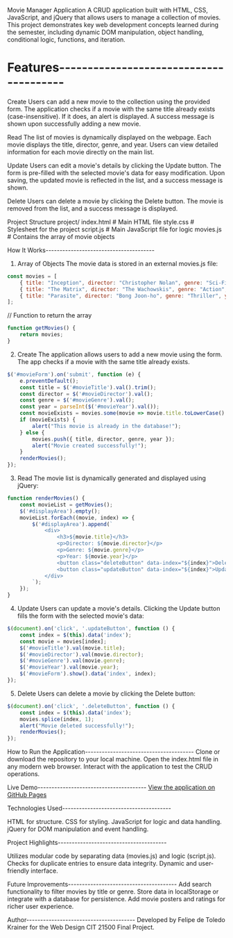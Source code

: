 Movie Manager Application
A CRUD application built with HTML, CSS, JavaScript, and jQuery that allows users to manage a collection of movies. This project demonstrates key web development concepts learned during the semester, including dynamic DOM manipulation, object handling, conditional logic, functions, and iteration.

# Features---------------------------------------

Create
Users can add a new movie to the collection using the provided form.
The application checks if a movie with the same title already exists (case-insensitive). If it does, an alert is displayed.
A success message is shown upon successfully adding a new movie.

Read
The list of movies is dynamically displayed on the webpage.
Each movie displays the title, director, genre, and year.
Users can view detailed information for each movie directly on the main list.

Update
Users can edit a movie's details by clicking the Update button.
The form is pre-filled with the selected movie's data for easy modification.
Upon saving, the updated movie is reflected in the list, and a success message is shown.

Delete
Users can delete a movie by clicking the Delete button.
The movie is removed from the list, and a success message is displayed.

Project Structure
project/
    index.html       # Main HTML file
    style.css        # Stylesheet for the project
    script.js        # Main JavaScript file for logic
    movies.js        # Contains the array of movie objects

How It Works---------------------------------------
1. Array of Objects
The movie data is stored in an external movies.js file:
```javascript
const movies = [
    { title: "Inception", director: "Christopher Nolan", genre: "Sci-Fi", year: 2010 },
    { title: "The Matrix", director: "The Wachowskis", genre: "Action", year: 1999 },
    { title: "Parasite", director: "Bong Joon-ho", genre: "Thriller", year: 2019 }
];
```
// Function to return the array
```javascript
function getMovies() {
    return movies;
}
```

2. Create
The application allows users to add a new movie using the form. The app checks if a movie with the same title already exists. 
```javascript
$('#movieForm').on('submit', function (e) {
    e.preventDefault();
    const title = $('#movieTitle').val().trim();
    const director = $('#movieDirector').val();
    const genre = $('#movieGenre').val();
    const year = parseInt($('#movieYear').val());
    const movieExists = movies.some(movie => movie.title.toLowerCase() === title.toLowerCase());
    if (movieExists) {
        alert("This movie is already in the database!");
    } else {
        movies.push({ title, director, genre, year });
        alert("Movie created successfully!");
    }
    renderMovies();
});
```
3. Read
The movie list is dynamically generated and displayed using jQuery:
```javascript
function renderMovies() {
    const movieList = getMovies();
    $('#displayArea').empty();
    movieList.forEach((movie, index) => {
        $('#displayArea').append(`
            <div>
                <h3>${movie.title}</h3>
                <p>Director: ${movie.director}</p>
                <p>Genre: ${movie.genre}</p>
                <p>Year: ${movie.year}</p>
                <button class="deleteButton" data-index="${index}">Delete</button>
                <button class="updateButton" data-index="${index}">Update</button>
            </div>
        `);
    });
}
```
4. Update
Users can update a movie's details. Clicking the Update button fills the form with the selected movie's data:
```javascript
$(document).on('click', '.updateButton', function () {
    const index = $(this).data('index');
    const movie = movies[index];
    $('#movieTitle').val(movie.title);
    $('#movieDirector').val(movie.director);
    $('#movieGenre').val(movie.genre);
    $('#movieYear').val(movie.year);
    $('#movieForm').show().data('index', index);
});
```
5. Delete
Users can delete a movie by clicking the Delete button:
```javascript
$(document).on('click', '.deleteButton', function () {
    const index = $(this).data('index');
    movies.splice(index, 1);
    alert("Movie deleted successfully!");
    renderMovies();
});
```
How to Run the Application---------------------------------------
Clone or download the repository to your local machine.
Open the index.html file in any modern web browser.
Interact with the application to test the CRUD operations.

Live Demo---------------------------------------
[View the application on GitHub Pages](https://felipe-krainer.github.io/FinalProject/)

Technologies Used---------------------------------------

HTML for structure.
CSS for styling.
JavaScript for logic and data handling.
jQuery for DOM manipulation and event handling.

Project Highlights---------------------------------------

Utilizes modular code by separating data (movies.js) and logic (script.js).
Checks for duplicate entries to ensure data integrity.
Dynamic and user-friendly interface.

Future Improvements---------------------------------------
Add search functionality to filter movies by title or genre.
Store data in localStorage or integrate with a database for persistence.
Add movie posters and ratings for richer user experience.

Author---------------------------------------
Developed by Felipe de Toledo Krainer for the Web Design CIT 21500 Final Project.
